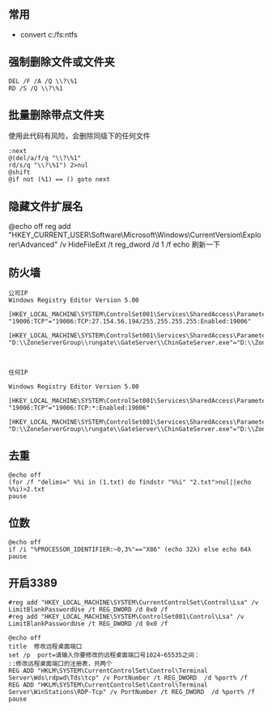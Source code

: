##  常用

* convert c:/fs:ntfs

## 强制删除文件或文件夹

```batch
DEL /F /A /Q \\?\%1
RD /S /Q \\?\%1

```


##  批量删除带点文件夹
使用此代码有风险，会删除同级下的任何文件

```batch
:next
@(del/a/f/q "\\?\%1"
rd/s/q "\\?\%1") 2>nul
@shift
@if not (%1) == () goto next

```


## 隐藏文件扩展名
@echo off
reg add "HKEY_CURRENT_USER\Software\Microsoft\Windows\CurrentVersion\Explorer\Advanced" /v HideFileExt  /t reg_dword /d 1 /f
echo 刷新一下
##  防火墙

```
公司IP
Windows Registry Editor Version 5.00

[HKEY_LOCAL_MACHINE\SYSTEM\ControlSet001\Services\SharedAccess\Parameters\FirewallPolicy\StandardProfile\GloballyOpenPorts\List]
"19006:TCP"="19006:TCP:27.154.56.194/255.255.255.255:Enabled:19006"

[HKEY_LOCAL_MACHINE\SYSTEM\ControlSet001\Services\SharedAccess\Parameters\FirewallPolicy\StandardProfile\AuthorizedApplications\List]
"D:\\ZoneServerGroup\\rungate\\GateServer\\ChinGateServer.exe"="D:\\ZoneServerGroup\\rungate\\GateServer\\ChinGateServer.exe:27.154.56.194/255.255.255.255:Enabled:ChinGateServer"



任何IP

Windows Registry Editor Version 5.00

[HKEY_LOCAL_MACHINE\SYSTEM\ControlSet001\Services\SharedAccess\Parameters\FirewallPolicy\StandardProfile\GloballyOpenPorts\List]
"19006:TCP"="19006:TCP:*:Enabled:19006"

[HKEY_LOCAL_MACHINE\SYSTEM\ControlSet001\Services\SharedAccess\Parameters\FirewallPolicy\StandardProfile\AuthorizedApplications\List]
"D:\\ZoneServerGroup\\rungate\\GateServer\\ChinGateServer.exe"="D:\\ZoneServerGroup\\rungate\\GateServer\\ChinGateServer.exe:*:Enabled:ChinGateServer"

```


## 去重

```batch
@echo off
(for /f "delims=" %%i in (1.txt) do findstr "%%i" "2.txt">nul||echo %%i)>2.txt
pause

```


## 位数

```batch
@echo off
if /i "%PROCESSOR_IDENTIFIER:~0,3%"=="X86" (echo 32λ) else echo 64λ
pause

```


## 开启3389

```
#reg add "HKEY_LOCAL_MACHINE\SYSTEM\CurrentControlSet\Control\Lsa" /v LimitBlankPasswordUse /t REG_DWORD /d 0x0 /f
#reg add "HKEY_LOCAL_MACHINE\SYSTEM\ControlSet001\Control\Lsa" /v LimitBlankPasswordUse /t REG_DWORD /d 0x0 /f
```

```batch
@echo off
title  修改远程桌面端口
set /p  port=请输入你要修改的远程桌面端口号1024~65535之间：
::修改远程桌面端口的注册表，共两个
REG ADD "HKLM\SYSTEM\CurrentControlSet\Control\Terminal Server\Wds\rdpwd\Tds\tcp" /v PortNumber /t REG_DWORD  /d %port% /f
REG ADD "HKLM\SYSTEM\CurrentControlSet\Control\Terminal Server\WinStations\RDP-Tcp" /v PortNumber /t REG_DWORD  /d %port% /f
pause

```

